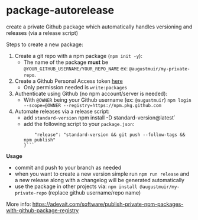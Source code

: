 # package-autorelease
create a private Github package which automatically handles versioning and releases (via a release script)

Steps to create a new package:
1. Create a git repo with a npm package (`npm init -y`):
    - The name of the package **must** be `@YOUR_GITHUB_USERNAME/YOUR_REPO_NAME` ex: `@augustmuir/my-private-repo`. 
2. Create a Github Personal Access token [here](https://github.com/settings/tokens)
    - Only permission needed is `write:packages`
3. Authenticate using Github (no npm account/server is needed):
    - With `@OWNER` being your Github username (ex: `@augustmuir`) `npm login --scope=@OWNER --registry=https://npm.pkg.github.com`
4. Automate releases via a release script: 
    - add `standard-version` npm install -D standard-version@latest`
    - add the following script to your `package.json`:
        ```"scripts": {
            "release": "standard-version && git push --follow-tags && npm publish"
        }```

**Usage**
- commit and push to your branch as needed
- when you want to create a new version simple run `npm run release` and a new release along with a changelog will be generated automatically
- use the package in other projects via: `npm install @augustmuir/my-private-repo` (replace github username/repo name)


More info: https://adevait.com/software/publish-private-npm-packages-with-github-package-registry